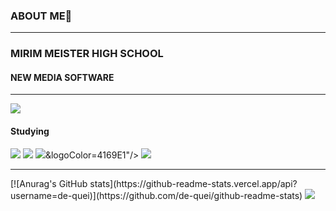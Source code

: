 ### ABOUT ME👋

<!--
**de-quei/de-quei** is a ✨ _special_ ✨ repository because its `README.md` (this file) appears on your GitHub profile.

Here are some ideas to get you started:

- 🔭 I’m currently working on ...
- 🌱 I’m currently learning ...
- 👯 I’m looking to collaborate on ...
- 🤔 I’m looking for help with ...
- 💬 Ask me about ...
- 📫 How to reach me: ...
- 😄 Pronouns: ...
- ⚡ Fun fact: ...
--> 
<hr>
<h3>MIRIM MEISTER HIGH SCHOOL</h3>
<h4>NEW MEDIA SOFTWARE</h4>
<hr>
<img src="https://capsule-render.vercel.app/api?type=waving&color=000080&height=150&section=header" />
  <h4>Studying</h4>
  <img src="https://img.shields.io/badge/Java-4169E1?style=flat-square&logo=java&logoColor=4169E1"/>
  <img src="https://img.shields.io/badge/C-A8B9CC?style=flat-square&logo=file:///C:/Users/User/Downloads/c.svg&logoColor=4169E1"/>
  <img src="https://img.shields.io/badge/Html+Css+Js-556B2F?style=flat-square&logo=<svg role="img" viewBox="0 0 24 24" xmlns="http://www.w3.org/2000/svg"><title>HTML5</title><path d="M1.5 0h21l-1.91 21.563L11.977 24l-8.564-2.438L1.5 0zm7.031 9.75l-.232-2.718 10.059.003.23-2.622L5.412 4.41l.698 8.01h9.126l-.326 3.426-2.91.804-2.955-.81-.188-2.11H6.248l.33 4.171L12 19.351l5.379-1.443.744-8.157H8.531z"/></svg>&logoColor=4169E1"/>
  <img src="https://img.shields.io/badge/Mysql-6A5ACD?style=flat-square&logo=mysql&logoColor=4169E1"/>
  <hr>
  [![Anurag's GitHub stats](https://github-readme-stats.vercel.app/api?username=de-quei)](https://github.com/de-quei/github-readme-stats)
<img src="https://capsule-render.vercel.app/api?type=waving&color=000080&height=150&section=footer" />

